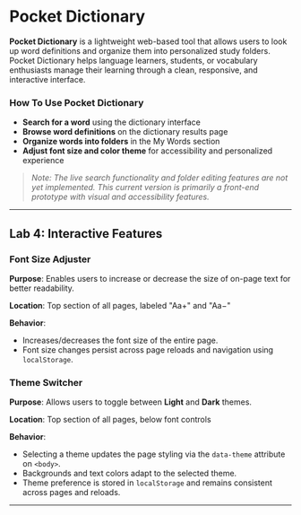 # Pocket Dictionary

**Pocket Dictionary** is a lightweight web-based tool that allows users to look up word definitions and organize them into personalized study folders. Pocket Dictionary helps language learners, students, or vocabulary enthusiasts manage their learning through a clean, responsive, and interactive interface.

### How To Use Pocket Dictionary

- **Search for a word** using the dictionary interface 
- **Browse word definitions** on the dictionary results page
- **Organize words into folders** in the My Words section
- **Adjust font size and color theme** for accessibility and personalized experience

> _Note: The live search functionality and folder editing features are not yet implemented. This current version is primarily a front-end prototype with visual and accessibility features._

---

## Lab 4: Interactive Features

### Font Size Adjuster
**Purpose**: Enables users to increase or decrease the size of on-page text for better readability.

**Location**: Top section of all pages, labeled "Aa+" and "Aa−"

**Behavior**:
- Increases/decreases the font size of the entire page.
- Font size changes persist across page reloads and navigation using `localStorage`.

### Theme Switcher

**Purpose**: Allows users to toggle between **Light** and **Dark** themes.

**Location**: Top section of all pages, below font controls

**Behavior**:
- Selecting a theme updates the page styling via the `data-theme` attribute on `<body>`.
- Backgrounds and text colors adapt to the selected theme.
- Theme preference is stored in `localStorage` and remains consistent across pages and reloads.

---
